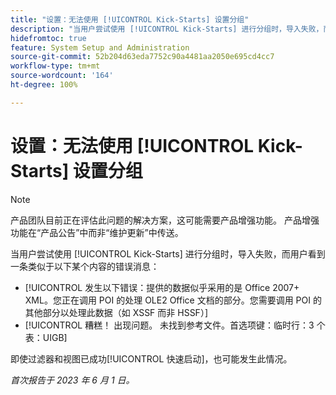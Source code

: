 ```yaml
---
title: "设置：无法使用 [!UICONTROL Kick-Starts] 设置分组"
description: "当用户尝试使用 [!UICONTROL Kick-Starts] 进行分组时，导入失败，而用户看到一条错误消息。"
hidefromtoc: true
feature: System Setup and Administration
source-git-commit: 52b204d63eda7752c90a4481aa2050e695cd4cc7
workflow-type: tm+mt
source-wordcount: '164'
ht-degree: 100%

---
```



# 设置：无法使用 [!UICONTROL Kick-Starts] 设置分组

>[!NOTE]
>
>产品团队目前正在评估此问题的解决方案，这可能需要产品增强功能。 产品增强功能在“产品公告”中而非“维护更新”中传送。

当用户尝试使用 [!UICONTROL Kick-Starts] 进行分组时，导入失败，而用户看到一条类似于以下某个内容的错误消息：

* [!UICONTROL 发生以下错误：提供的数据似乎采用的是 Office 2007+ XML。您正在调用 POI 的处理 OLE2 Office 文档的部分。您需要调用 POI 的其他部分以处理此数据（如 XSSF 而非 HSSF）]
* [!UICONTROL 糟糕！ 出现问题。 未找到参考文件。首选项键：临时行：3 个表：UIGB]

即使过滤器和视图已成功[!UICONTROL 快速启动]，也可能发生此情况。

_首次报告于 2023 年 6 月 1 日。_
